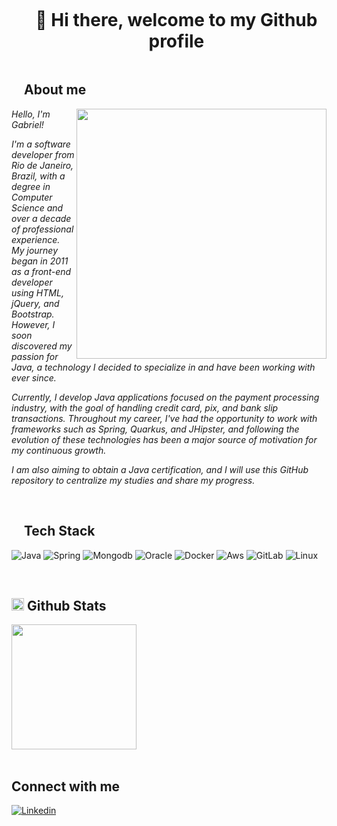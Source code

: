 <div id="user-content-toc">
  <ul align="center">
    <summary><h1 style="display: inline-block">👋 Hi there, welcome to my Github profile </h1></summary>
  </ul>
</div>

## <picture><img src = "https://github.com/7oSkaaa/7oSkaaa/blob/main/Images/about_me.gif?raw=true" width = 15px></picture> **About me**

<picture>
<img align="right" src="https://www.tomethiago.com.br/assets/computer.svg" width = 400px>
</picture>

*Hello, I'm Gabriel!*

*I'm a software developer from Rio de Janeiro, Brazil, with a degree in Computer Science and over a decade of professional experience. My journey began in 2011 as a front-end developer using HTML, jQuery, and Bootstrap. However, I soon discovered my passion for Java, a technology I decided to specialize in and have been working with ever since.*

*Currently, I develop Java applications focused on the payment processing industry, with the goal of handling credit card, pix, and bank slip transactions. Throughout my career, I've had the opportunity to work with frameworks such as Spring, Quarkus, and JHipster, and following the evolution of these technologies has been a major source of motivation for my continuous growth.*

*I am also aiming to obtain a Java certification, and I will use this GitHub repository to centralize my studies and share my progress.*
  
<br>

## <img src="https://media2.giphy.com/media/QssGEmpkyEOhBCb7e1/giphy.gif?cid=ecf05e47a0n3gi1bfqntqmob8g9aid1oyj2wr3ds3mg700bl&rid=giphy.gif" width ="15"><b>  Tech Stack  </b>

<p align="center">

![Java](https://img.shields.io/badge/Java-ED8B00?style=for-the-badge&logo=openjdk&logoColor=white)
![Spring](https://img.shields.io/badge/Spring-6DB33F?style=for-the-badge&logo=spring&logoColor=white)
![Mongodb](https://img.shields.io/badge/MongoDB-4EA94B?style=for-the-badge&logo=mongodb&logoColor=white)
![Oracle](https://img.shields.io/badge/Oracle-F80000?style=for-the-badge&logo=Oracle&logoColor=white)
![Docker](https://img.shields.io/badge/docker-%230db7ed.svg?style=for-the-badge&logo=docker&logoColor=white)
![Aws](https://img.shields.io/badge/Amazon_AWS-232F3E?style=for-the-badge&logo=amazon-aws&logoColor=white)
![GitLab](https://img.shields.io/badge/gitlab-%23181717.svg?style=for-the-badge&logo=gitlab&logoColor=white)
![Linux](https://img.shields.io/badge/Linux-FCC624?style=for-the-badge&logo=linux&logoColor=black)

</p>

<br>

## <img src="https://media.giphy.com/media/iY8CRBdQXODJSCERIr/giphy.gif" width="20"> <b> Github Stats </b>

<div>
  <img height="200em" src="https://github-readme-stats.vercel.app/api/top-langs/?username=gandradedev&layout=donut&theme=dracula"/>
</div>

<br>

## Connect with me 
[![Linkedin](https://img.shields.io/badge/LinkedIn-0077B5?style=for-the-badge&logo=linkedin&logoColor=white)](https://www.linkedin.com/in/gandradedev/)
